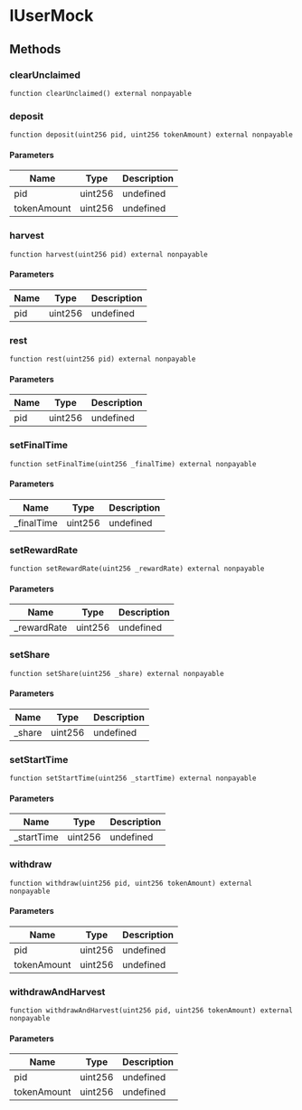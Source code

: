 # IUserMock









## Methods

### clearUnclaimed

```solidity
function clearUnclaimed() external nonpayable
```






### deposit

```solidity
function deposit(uint256 pid, uint256 tokenAmount) external nonpayable
```





#### Parameters

| Name | Type | Description |
|---|---|---|
| pid | uint256 | undefined |
| tokenAmount | uint256 | undefined |

### harvest

```solidity
function harvest(uint256 pid) external nonpayable
```





#### Parameters

| Name | Type | Description |
|---|---|---|
| pid | uint256 | undefined |

### rest

```solidity
function rest(uint256 pid) external nonpayable
```





#### Parameters

| Name | Type | Description |
|---|---|---|
| pid | uint256 | undefined |

### setFinalTime

```solidity
function setFinalTime(uint256 _finalTime) external nonpayable
```





#### Parameters

| Name | Type | Description |
|---|---|---|
| _finalTime | uint256 | undefined |

### setRewardRate

```solidity
function setRewardRate(uint256 _rewardRate) external nonpayable
```





#### Parameters

| Name | Type | Description |
|---|---|---|
| _rewardRate | uint256 | undefined |

### setShare

```solidity
function setShare(uint256 _share) external nonpayable
```





#### Parameters

| Name | Type | Description |
|---|---|---|
| _share | uint256 | undefined |

### setStartTime

```solidity
function setStartTime(uint256 _startTime) external nonpayable
```





#### Parameters

| Name | Type | Description |
|---|---|---|
| _startTime | uint256 | undefined |

### withdraw

```solidity
function withdraw(uint256 pid, uint256 tokenAmount) external nonpayable
```





#### Parameters

| Name | Type | Description |
|---|---|---|
| pid | uint256 | undefined |
| tokenAmount | uint256 | undefined |

### withdrawAndHarvest

```solidity
function withdrawAndHarvest(uint256 pid, uint256 tokenAmount) external nonpayable
```





#### Parameters

| Name | Type | Description |
|---|---|---|
| pid | uint256 | undefined |
| tokenAmount | uint256 | undefined |





